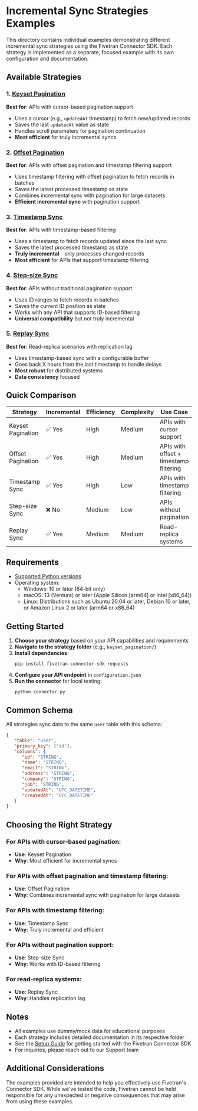 # Incremental Sync Strategies Examples

This directory contains individual examples demonstrating different incremental sync strategies using the Fivetran Connector SDK. Each strategy is implemented as a separate, focused example with its own configuration and documentation.

## Available Strategies

### 1. [Keyset Pagination](./keyset_pagination/)
**Best for**: APIs with cursor-based pagination support
- Uses a cursor (e.g., `updatedAt` timestamp) to fetch new/updated records
- Saves the last `updatedAt` value as state
- Handles scroll parameters for pagination continuation
- **Most efficient** for truly incremental syncs

### 2. [Offset Pagination](./offset_pagination/)
**Best for**: APIs with offset pagination and timestamp filtering support
- Uses timestamp filtering with offset pagination to fetch records in batches
- Saves the latest processed timestamp as state
- Combines incremental sync with pagination for large datasets
- **Efficient incremental sync** with pagination support

### 3. [Timestamp Sync](./timestamp_sync/)
**Best for**: APIs with timestamp-based filtering
- Uses a timestamp to fetch records updated since the last sync
- Saves the latest processed timestamp as state
- **Truly incremental** - only processes changed records
- **Most efficient** for APIs that support timestamp filtering

### 4. [Step-size Sync](./step_size_sync/)
**Best for**: APIs without traditional pagination support
- Uses ID ranges to fetch records in batches
- Saves the current ID position as state
- Works with any API that supports ID-based filtering
- **Universal compatibility** but not truly incremental

### 5. [Replay Sync](./replay_sync/)
**Best for**: Read-replica scenarios with replication lag
- Uses timestamp-based sync with a configurable buffer
- Goes back X hours from the last timestamp to handle delays
- **Most robust** for distributed systems
- **Data consistency** focused

## Quick Comparison

| Strategy | Incremental | Efficiency | Complexity | Use Case |
|----------|-------------|------------|------------|----------|
| Keyset Pagination | ✅ Yes | High | Medium | APIs with cursor support |
| Offset Pagination | ✅ Yes | High | Medium | APIs with offset + timestamp filtering |
| Timestamp Sync | ✅ Yes | High | Low | APIs with timestamp filtering |
| Step-size Sync | ❌ No | Medium | Low | APIs without pagination |
| Replay Sync | ✅ Yes | Medium | Medium | Read-replica systems |

## Requirements

* [Supported Python versions](https://github.com/fivetran/fivetran_connector_sdk/blob/main/README.md#requirements)   
* Operating system:
  * Windows: 10 or later (64-bit only)
  * macOS: 13 (Ventura) or later (Apple Silicon [arm64] or Intel [x86_64])
  * Linux: Distributions such as Ubuntu 20.04 or later, Debian 10 or later, or Amazon Linux 2 or later (arm64 or x86_64)

## Getting Started

1. **Choose your strategy** based on your API capabilities and requirements
2. **Navigate to the strategy folder** (e.g., `keyset_pagination/`)
3. **Install dependencies**:
   ```
   pip install fivetran-connector-sdk requests
   ```
4. **Configure your API endpoint** in `configuration.json`
5. **Run the connector** for local testing:
   ```
   python connector.py
   ```

## Common Schema

All strategies sync data to the same `user` table with this schema:

```json
{
   "table": "user",
   "primary_key": ["id"],
   "columns": {
      "id": "STRING",
      "name": "STRING",
      "email": "STRING",
      "address": "STRING",
      "company": "STRING",
      "job": "STRING",
      "updatedAt": "UTC_DATETIME",
      "createdAt": "UTC_DATETIME"
   }
}
```

## Choosing the Right Strategy

### For APIs with cursor-based pagination:
- **Use**: Keyset Pagination
- **Why**: Most efficient for incremental syncs

### For APIs with offset pagination and timestamp filtering:
- **Use**: Offset Pagination
- **Why**: Combines incremental sync with pagination for large datasets

### For APIs with timestamp filtering:
- **Use**: Timestamp Sync
- **Why**: Truly incremental and efficient

### For APIs without pagination support:
- **Use**: Step-size Sync
- **Why**: Works with ID-based filtering

### For read-replica systems:
- **Use**: Replay Sync
- **Why**: Handles replication lag

## Notes

- All examples use dummy/mock data for educational purposes
- Each strategy includes detailed documentation in its respective folder
- See the [Setup Guide](https://fivetran.com/docs/connectors/connector-sdk/setup-guide) for getting started with the Fivetran Connector SDK
- For inquiries, please reach out to our Support team

## Additional Considerations

The examples provided are intended to help you effectively use Fivetran's Connector SDK. While we've tested the code, Fivetran cannot be held responsible for any unexpected or negative consequences that may arise from using these examples.
